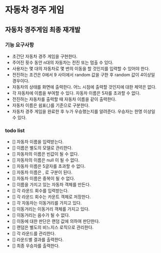 # 자동차 경주 게임
## 자동차 경주게임 최종 재개발

### 기능 요구사항
* 초간단 자동차 경주 게임을 구현한다.
* 주어진 횟수 동안 n대의 자동차는 전진 또는 멈출 수 있다.
* 사용자는 몇 대의 자동차로 몇 번의 이동을 할 것인지를 입력할 수 있어야 한다.
* 전진하는 조건은 0에서 9 사이에서 random 값을 구한 후 random 값이 4이상일 경우이다.
* 자동차의 상태를 화면에 출력한다. 어느 시점에 출력할 것인지에 대한 제약은 없다.
* 각 자동차에 이름을 부여할 수 있다. 자동차 이름은 5자를 초과할 수 없다.
* 전진하는 자동차를 출력할 때 자동차 이름을 같이 출력한다.
* 자동차 이름은 쉼표(,)를 기준으로 구분한다.
* 자동차 경주 게임을 완료한 후 누가 우승했는지를 알려준다. 우승자는 한명 이상일 수 있다.

### todo list
- [] 자동차 이름을 입력받는다.
- [] 이름은 별도의 모델로 관리한다.  
- [] 자동차의 이름은 빈값이 될 수 없다.
- [] 자동차의 이름은 null 이 될 수 없다.
- [] 자동차 이름은 5글자를 초과할 수 없다.
- [] 자동차 이름은 , 로 구분이 된다.
- [] 자동차 이름은 중복이 될 수 없다.
- [] 이름을 가지고 있는 자동차 객체를 만든다.
- [] 각 라운드 회수를 입력받는다.
- [] 각 라운드 회수는 카운트 객체로 저장한다.
- [] 각 자동차는 이동거리를 가지고 있다.
- [] 이동거리는 이동거리 객체를 가지고 있다.
- [] 이동거리는 음수가 될 수 없다.
- [] 이동에 대한 판단은 랜덤 값에 의하여 판단한다.
- [] 랜덤은 별도의 비느지스 로직으로 관리한다.
- [] 각 라운드를 관리한다.
- [] 라운드별 결과를 출력한다.
- [] 최종 우승자를 출력한다.